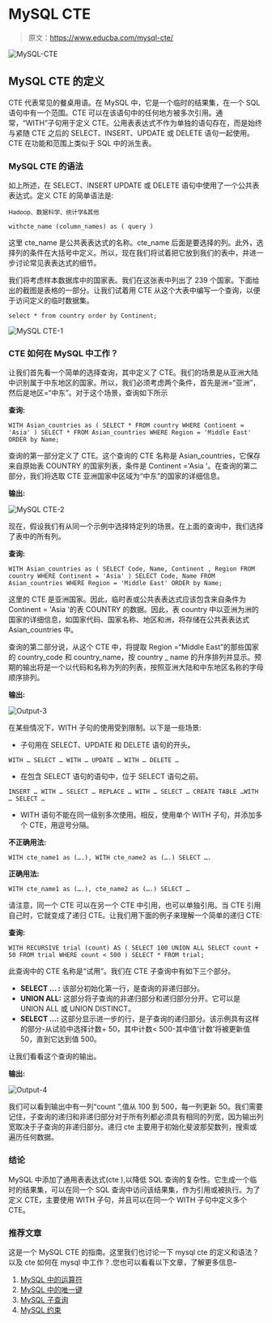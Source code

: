 # MySQL CTE

> 原文：<https://www.educba.com/mysql-cte/>

![MySQL-CTE](img/649890948cefd977c6ec8e22d8424fdb.png)



## MySQL CTE 的定义

CTE 代表常见的餐桌用语。在 MySQL 中，它是一个临时的结果集，在一个 SQL 语句中有一个范围。CTE 可以在该语句中的任何地方被多次引用。通常，“WITH”子句用于定义 CTE。公用表表达式不作为单独的语句存在，而是始终与紧随 CTE 之后的 SELECT、INSERT、UPDATE 或 DELETE 语句一起使用。CTE 在功能和范围上类似于 SQL 中的派生表。

### MySQL CTE 的语法

如上所述，在 SELECT、INSERT UPDATE 或 DELETE 语句中使用了一个公共表表达式。定义 CTE 的简单语法是:

<small>Hadoop、数据科学、统计学&其他</small>

`withcte_name (column_names) as (
query )`

这里 cte_name 是公共表表达式的名称。cte_name 后面是要选择的列。此外，选择列的条件在大括号中定义。所以，现在我们将试着把它放到我们的表中，并进一步讨论常见表表达式的细节。

我们将考虑样本数据库中的国家表。我们在这张表中列出了 239 个国家。下面给出的截图是表格的一部分。让我们试着用 CTE 从这个大表中编写一个查询，以便于访问定义的临时数据集。

`select * from country order by Continent;`

![MySQL CTE-1](img/9e7c0d7af7f0136cb9b0320628e7389f.png)



### CTE 如何在 MySQL 中工作？

让我们首先看一个简单的选择查询，其中定义了 CTE。我们的场景是从亚洲大陆中识别属于中东地区的国家。所以，我们必须考虑两个条件，首先是洲=“亚洲”，然后是地区=“中东”。对于这个场景，查询如下所示

**查询:**

`WITH Asian_countries as (
SELECT *
FROM country
WHERE Continent = 'Asia' )
SELECT *
FROM Asian_countries
WHERE Region = 'Middle East'
ORDER by Name;`

查询的第一部分定义了 CTE。这个查询的 CTE 名称是 Asian_countries，它保存来自原始表 COUNTRY 的国家列表，条件是 Continent ='Asia '。在查询的第二部分，我们将选取 CTE 亚洲国家中区域为“中东”的国家的详细信息。

**输出:**

![MySQL CTE-2](img/6f90b41adb64982b28b1f2be4c968c3d.png)



现在，假设我们有从同一个示例中选择特定列的场景。在上面的查询中，我们选择了表中的所有列。

**查询:**

`WITH Asian_countries as (
SELECT Code, Name, Continent , Region
FROM country
WHERE Continent = 'Asia' )
SELECT Code, Name
FROM Asian_countries
WHERE Region = 'Middle East'
ORDER by Name;`

这里的 CTE 是亚洲国家。因此，临时表或公共表表达式应该包含来自条件为 Continent = 'Asia '的表 COUNTRY 的数据。因此，表 country 中以亚洲为洲的国家的详细信息，如国家代码、国家名称、地区和洲，将存储在公共表表达式 Asian_countries 中。

查询的第二部分说，从这个 CTE 中，将提取 Region =“Middle East”的那些国家的 country_code 和 country_name，按 country _ name 的升序排列并显示。预期的输出将是一个以代码和名称为列的列表，按照亚洲大陆和中东地区名称的字母顺序排列。

**输出:**

![Output-3](img/46aeb3aa1362c0442343ea80a8dc5b7e.png)



在某些情况下，WITH 子句的使用受到限制。以下是一些场景:

*   子句用在 SELECT、UPDATE 和 DELETE 语句的开头。

`WITH … SELECT …
WITH … UPDATE …
WITH … DELETE …`

*   在包含 SELECT 语句的语句中，位于 SELECT 语句之前。

`INSERT … WITH … SELECT …
REPLACE … WITH … SELECT …
CREATE TABLE …WITH … SELECT …`

*   WITH 语句不能在同一级别多次使用。相反，使用单个 WITH 子句，并添加多个 CTE，用逗号分隔。

**不正确用法:**

`WITH cte_name1 as (….), WITH cte_name2 as (….) SELECT ….`

**正确用法:**

`WITH cte_name1 as (….), cte_name2 as (….) SELECT …`

请注意，同一个 CTE 可以在另一个 CTE 中引用，也可以单独引用。当 CTE 引用自己时，它就变成了递归 CTE。让我们用下面的例子来理解一个简单的递归 CTE:

**查询:**

`WITH RECURSIVE trial (count) AS
(
SELECT 100
UNION ALL
SELECT count + 50 FROM trial WHERE count < 500
)
SELECT * FROM trial;`

此查询中的 CTE 名称是“试用”。我们在 CTE 子查询中有如下三个部分。

*   **SELECT … :** 该部分初始化第一行，是查询的非递归部分。
*   **UNION ALL:** 这部分将子查询的非递归部分和递归部分分开。它可以是 UNION ALL 或 UNION DISTINCT。
*   **SELECT …:** 这部分显示进一步的行，是子查询的递归部分。该示例具有这样的部分-从试验中选择计数+ 50，其中计数< 500-其中值‘计数’将被更新值 50，直到它达到值 500。

让我们看看这个查询的输出。

**输出:**

![Output-4](img/003c80bc0649f012d7369c29a1d0c126.png)



我们可以看到输出中有一列“count ”,值从 100 到 500，每一列更新 50。我们需要记住，子查询的递归和非递归部分对于所有列都必须具有相同的列宽，因为输出列宽取决于子查询的非递归部分。递归 cte 主要用于初始化斐波那契数列，搜索或遍历任何数据。

### 结论

MySQL 中添加了通用表表达式(cte ),以降低 SQL 查询的复杂性。它生成一个临时的结果集，可以在同一个 SQL 查询中访问该结果集，作为引用或被执行。为了定义 CTE，主要使用 WITH 子句，并且可以在同一个 WITH 子句中定义多个 CTE。

### 推荐文章

这是一个 MySQL CTE 的指南。这里我们也讨论一下 mysql cte 的定义和语法？以及 cte 如何在 mysql 中工作？.您也可以看看以下文章，了解更多信息–

1.  [MySQL 中的运算符](https://www.educba.com/mysql-in-operator/)
2.  [MySQL 中的唯一键](https://www.educba.com/unique-key-in-mysql/)
3.  [MySQL 子查询](https://www.educba.com/mysql-subquery/)
4.  [MySQL 约束](https://www.educba.com/mysql-constraints/)





